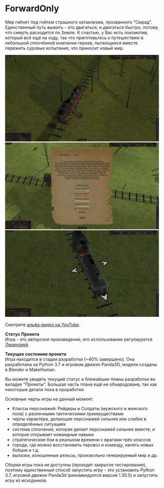 # ForwardOnly

Мир гибнет под гнётом страшного катаклизма, прозванного "Смрад". Единственный путь выжить - это двигаться, и двигаться быстро, потому что смерть расходится по Земле. К счастью, у Вас есть локомотив, который всё ещё на ходу, так что приготовьтесь к путешествию в небольшой сплочённой компании героев, пытающихся вместе пережить суровые испытания, что приносит новый мир.

![image](https://github.com/IlyaFaer/ForwardOnlyGame/blob/master/preview/screenshot1.png?raw=true)
![image](https://github.com/IlyaFaer/ForwardOnlyGame/blob/master/preview/screenshot2.png?raw=true)
![image](https://github.com/IlyaFaer/ForwardOnlyGame/blob/master/preview/screenshot3.png?raw=true)

Смотрите [альфа-видео на YouTube](https://www.youtube.com/watch?v=JbiubswGOws).

**Статус Проекта**  
Игра - это авторское произведение, его использование регулируется [Лицензией](https://github.com/IlyaFaer/ForwardOnlyGame/blob/master/LICENSE.md).

**Текущее состояние проекта**  
Игра находится в стадии разработки (~40% завершено). Она разработана на Python 3.7 и игровом движке Panda3D, модели созданы в Blender и MakeHuman.

Вы можете увидеть текущий статус и ближайшие планы разработки во вкладке "Проекты". Большая часть плана ещё не обнародована, так как некоторые детали пока в проработке.

Основные черты игры на данный момент:
- Классы персонажей: Рейдеры и Солдаты (мужского и женского пола) с различными тактическими преимуществами
- черты характера, делающие персонажей сильнее или слабее в определённых ситуациях
- система сплочения, которая делает персонажей сильнее вместе, и которая открывает командные навыки
- стратегические бои в реальном времени с врагами трёх классов
- города, где можно восстановить паровоз и команду, нанять новых бойцов и т.д.
- вылазки, изношенные рельсы, произвольно генерируемый мир и др.

Сборки игры пока не доступны (проходят закрытое тестирование), поэтому единственный способ запустить игру - это установить Python 3.7, игровой движок Panda3d (рекомендуется версия 1.30.5) и запустить игру из исходников.
